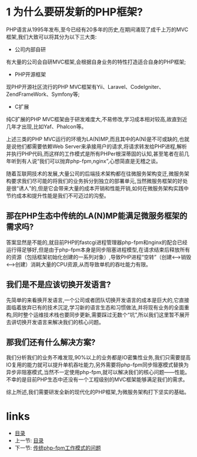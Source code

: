 # 1 为什么要研发新的PHP框架?

PHP语言从1995年发布,至今已经有20多年的历史,在期间涌现了成千上万的MVC框架,我们大致可以将其分为以下三大类:

- 公司内部自研

有大量的公司会自研MVC框架,会根据自身业务的特性打造适合自身的PHP框架;

- PHP开源框架

现PHP开源社区流行的PHP MVC框架有Yii、Laravel、CodeIgniter、ZendFrameWork、Symfony等;

- C扩展

纯C扩展的PHP MVC框架由于研发难度大,不易修改,学习成本相对较高,故直到近几年才出现,比如Yaf、Phalcon等。

上述三类的PHP MVC运行的环境为LA(N)MP,而且其中的A(N)是不可或缺的,也就是说他们都需要依赖Web Server来承接用户的请求,将请求转发给PHP进程,解析并执行PHP代码,而这样的工作模式是所有PHPer根深蒂固的认知,甚至笔者在前几年听到有人说“我们可以抛弃php-fpm,nginx”,心想简直是无稽之谈。

随着互联网技术的发展,大量公司的后端技术架构都在往微服务架构变迁,微服务架构要求我们尽可能的将我们的业务拆分到独立的部署单元,当然微服务框架的好处是很“诱人”的,但是它会带来大量的成本开销和性能开销,如何在微服务架构实践中节约成本和提升性能是我们不可迈过的沟壑。

## 那在PHP生态中传统的LA(N)MP能满足微服务框架的需求吗?

答案显然是不能的,就目前PHP的fastcgi进程管理器php-fpm和nginx的配合已经运行得足够好,但是由于php-fpm本身是同步阻塞进程模型,在请求结束后释放所有的资源（包括框架初始化创建的一系列对象）,导致PHP进程“空转”（创建<-->销毁<-->创建）消耗大量的CPU资源,从而导致单机的吞吐能力有限。

## 我们是不是应该切换开发语言?

先简单的来看换开发语言,一个公司或者团队切换开发语言的成本是巨大的,它直接面临着放弃已有的技术沉淀,学习新的语言生态和习惯做法,并将现有业务的全面重构,同时整个运维技术栈也要同步更新,需要踩过无数个“坑”,所以我们这里暂不展开去讲切换开发语言来解决我们的核心问题。

## 那我们还有什么解决方案?

我们分析我们的业务不难发现,90%以上的业务都是IO密集性业务,我们只需要提高IO复用的能力就可以提升单机吞吐能力,另外需要将php-fpm同步阻塞模式替换为异步非阻塞模式,当然不一定使用php-fpm,就可以解决我们的核心问题——性能。不幸的是目前PHP生态中还没有一个工程级别的MVC框架能够满足我们的需求。

综上所述,我们需要研发全新的现代化的PHP框架,为微服务架构打下坚实的基础。

# links
  * [目录](../README.md)
  * 上一节: [目录](README.md)
  * 下一节: [传统php-fpm工作模式的问题](chapter-1/1.1-传统php-fpm工作模式的问题.md)